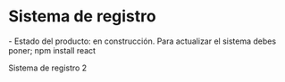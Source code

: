 <h1>Sistema de registro</h1>
- Estado del producto: en construcción.
Para actualizar el sistema debes poner;
 npm install react

 Sistema de registro 2
